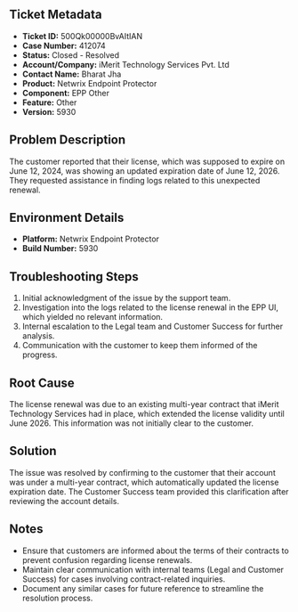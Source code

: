 ## Ticket Metadata
- **Ticket ID:** 500Qk00000BvAItIAN
- **Case Number:** 412074
- **Status:** Closed - Resolved
- **Account/Company:** iMerit Technology Services Pvt. Ltd
- **Contact Name:** Bharat Jha
- **Product:** Netwrix Endpoint Protector
- **Component:** EPP Other
- **Feature:** Other
- **Version:** 5930

## Problem Description
The customer reported that their license, which was supposed to expire on June 12, 2024, was showing an updated expiration date of June 12, 2026. They requested assistance in finding logs related to this unexpected renewal.

## Environment Details
- **Platform:** Netwrix Endpoint Protector
- **Build Number:** 5930

## Troubleshooting Steps
1. Initial acknowledgment of the issue by the support team.
2. Investigation into the logs related to the license renewal in the EPP UI, which yielded no relevant information.
3. Internal escalation to the Legal team and Customer Success for further analysis.
4. Communication with the customer to keep them informed of the progress.

## Root Cause
The license renewal was due to an existing multi-year contract that iMerit Technology Services had in place, which extended the license validity until June 2026. This information was not initially clear to the customer.

## Solution
The issue was resolved by confirming to the customer that their account was under a multi-year contract, which automatically updated the license expiration date. The Customer Success team provided this clarification after reviewing the account details.

## Notes
- Ensure that customers are informed about the terms of their contracts to prevent confusion regarding license renewals.
- Maintain clear communication with internal teams (Legal and Customer Success) for cases involving contract-related inquiries.
- Document any similar cases for future reference to streamline the resolution process.